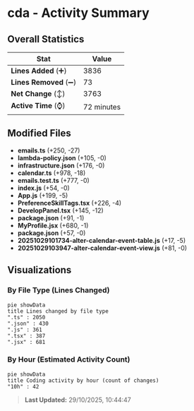 # cda - Activity Summary 

## Overall Statistics

| Stat                   | Value                                                             |
| ---------------------- | ----------------------------------------------------------------- |
| **Lines Added** (➕)   | 3836                                          |
| **Lines Removed** (➖) | 73                                        |
| **Net Change** (↕)    | 3763                |
| **Active Time** (⌚)   | 72 minutes |


## Modified Files
- **emails.ts** (+250, -27)
- **lambda-policy.json** (+105, -0)
- **infrastructure.json** (+176, -0)
- **calendar.ts** (+978, -18)
- **emails.test.ts** (+777, -0)
- **index.js** (+54, -0)
- **App.js** (+199, -5)
- **PreferenceSkillTags.tsx** (+226, -4)
- **DevelopPanel.tsx** (+145, -12)
- **package.json** (+91, -1)
- **MyProfile.jsx** (+680, -1)
- **package.json** (+57, -0)
- **20251029101734-alter-calendar-event-table.js** (+17, -5)
- **20251029103947-alter-calendar-event-view.js** (+81, -0)

## Visualizations

### By File Type (Lines Changed)

```mermaid
pie showData
title Lines changed by file type
".ts" : 2050
".json" : 430
".js" : 361
".tsx" : 387
".jsx" : 681
```

### By Hour (Estimated Activity Count)

```mermaid
pie showData
title Coding activity by hour (count of changes)
"10h" : 42
```


> **Last Updated:** 29/10/2025, 10:44:47